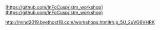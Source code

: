 [https://github.com/InFoCusp/lstm_workshop](https://github.com/InFoCusp/lstm_workshop)

http://mind2019.byethost18.com/workshops.html#h.p_5U_2uVG6VHRK